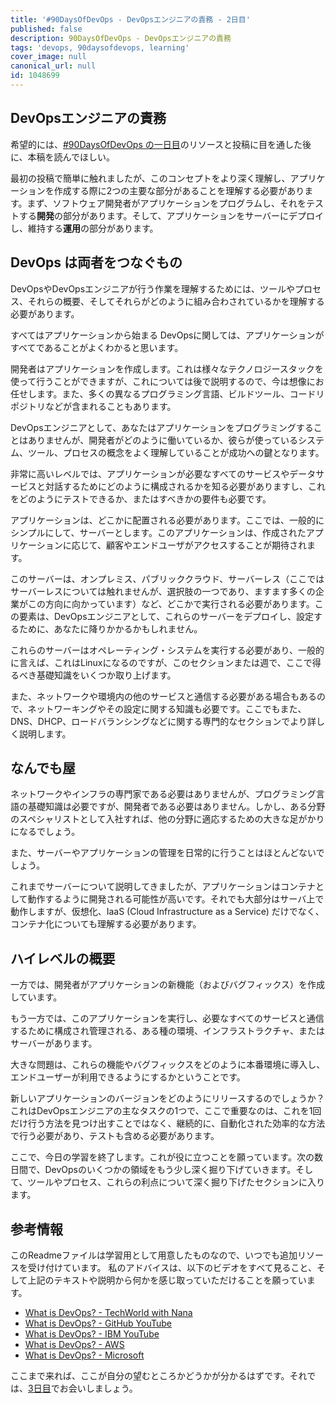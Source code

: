 ```yaml
---
title: '#90DaysOfDevOps - DevOpsエンジニアの責務 - 2日目'
published: false
description: 90DaysOfDevOps - DevOpsエンジニアの責務
tags: 'devops, 90daysofdevops, learning'
cover_image: null
canonical_url: null
id: 1048699
---
```

## DevOpsエンジニアの責務

希望的には、[#90DaysOfDevOps の一日目](day01.md)のリソースと投稿に目を通した後に、本稿を読んでほしい。

最初の投稿で簡単に触れましたが、このコンセプトをより深く理解し、アプリケーションを作成する際に2つの主要な部分があることを理解する必要があります。まず、ソフトウェア開発者がアプリケーションをプログラムし、それをテストする**開発**の部分があります。そして、アプリケーションをサーバーにデプロイし、維持する**運用**の部分があります。

## DevOps は両者をつなぐもの

DevOpsやDevOpsエンジニアが行う作業を理解するためには、ツールやプロセス、それらの概要、そしてそれらがどのように組み合わされているかを理解する必要があります。

すべてはアプリケーションから始まる DevOpsに関しては、アプリケーションがすべてであることがよくわかると思います。

開発者はアプリケーションを作成します。これは様々なテクノロジースタックを使って行うことができますが、これについては後で説明するので、今は想像にお任せします。また、多くの異なるプログラミング言語、ビルドツール、コードリポジトリなどが含まれることもあります。

DevOpsエンジニアとして、あなたはアプリケーションをプログラミングすることはありませんが、開発者がどのように働いているか、彼らが使っているシステム、ツール、プロセスの概念をよく理解していることが成功への鍵となります。

非常に高いレベルでは、アプリケーションが必要なすべてのサービスやデータサービスと対話するためにどのように構成されるかを知る必要がありますし、これをどのようにテストできるか、またはすべきかの要件も必要です。

アプリケーションは、どこかに配置される必要があります。ここでは、一般的にシンプルにして、サーバーとします。このアプリケーションは、作成されたアプリケーションに応じて、顧客やエンドユーザがアクセスすることが期待されます。

このサーバーは、オンプレミス、パブリッククラウド、サーバーレス（ここではサーバーレスについては触れませんが、選択肢の一つであり、ますます多くの企業がこの方向に向かっています）など、どこかで実行される必要があります。この要素は、DevOpsエンジニアとして、これらのサーバーをデプロイし、設定するために、あなたに降りかかるかもしれません。

これらのサーバーはオペレーティング・システムを実行する必要があり、一般的に言えば、これはLinuxになるのですが、このセクションまたは週で、ここで得るべき基礎知識をいくつか取り上げます。

また、ネットワークや環境内の他のサービスと通信する必要がある場合もあるので、ネットワーキングやその設定に関する知識も必要です。ここでもまた、DNS、DHCP、ロードバランシングなどに関する専門的なセクションでより詳しく説明します。

## なんでも屋

ネットワークやインフラの専門家である必要はありませんが、プログラミング言語の基礎知識は必要ですが、開発者である必要はありません。しかし、ある分野のスペシャリストとして入社すれば、他の分野に適応するための大きな足がかりになるでしょう。

また、サーバーやアプリケーションの管理を日常的に行うことはほとんどないでしょう。

これまでサーバーについて説明してきましたが、アプリケーションはコンテナとして動作するように開発される可能性が高いです。それでも大部分はサーバ上で動作しますが、仮想化、IaaS (Cloud Infrastructure as a Service) だけでなく、コンテナ化についても理解する必要があります。

## ハイレベルの概要

一方では、開発者がアプリケーションの新機能（およびバグフィックス）を作成しています。

もう一方では、このアプリケーションを実行し、必要なすべてのサービスと通信するために構成され管理される、ある種の環境、インフラストラクチャ、またはサーバーがあります。

大きな問題は、これらの機能やバグフィックスをどのように本番環境に導入し、エンドユーザーが利用できるようにするかということです。

新しいアプリケーションのバージョンをどのようにリリースするのでしょうか？これはDevOpsエンジニアの主なタスクの1つで、ここで重要なのは、これを1回だけ行う方法を見つけ出すことではなく、継続的に、自動化された効率的な方法で行う必要があり、テストも含める必要があります。

ここで、今日の学習を終了します。これが役に立つことを願っています。次の数日間で、DevOpsのいくつかの領域をもう少し深く掘り下げていきます。そして、ツールやプロセス、これらの利点について深く掘り下げたセクションに入ります。

## 参考情報

このReadmeファイルは学習用として用意したものなので、いつでも追加リソースを受け付けています。
私のアドバイスは、以下のビデオをすべて見ること、そして上記のテキストや説明から何かを感じ取っていただけることを願っています。

- [What is DevOps? - TechWorld with Nana](https://www.youtube.com/watch?v=0yWAtQ6wYNM)
- [What is DevOps? - GitHub YouTube](https://www.youtube.com/watch?v=kBV8gPVZNEE)
- [What is DevOps? - IBM YouTube](https://www.youtube.com/watch?v=UbtB4sMaaNM)
- [What is DevOps? - AWS ](https://aws.amazon.com/devops/what-is-devops/)
- [What is DevOps? - Microsoft](https://docs.microsoft.com/en-us/devops/what-is-devops)

ここまで来れば、ここが自分の望むところかどうかが分かるはずです。それでは、[3日目](day03.md)でお会いしましょう。